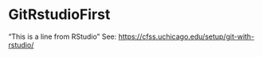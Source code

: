 # GitRstudioFirst
“This is a line from RStudio”
See: https://cfss.uchicago.edu/setup/git-with-rstudio/ 